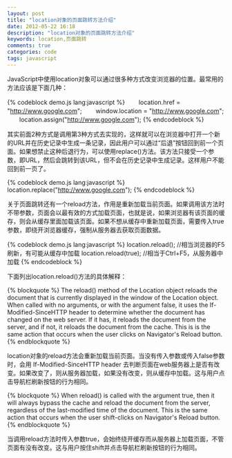 ```yaml
---
layout: post
title: "location对象的页面跳转方法介绍"
date: 2012-05-22 16:18
description: "location对象的页面跳转方法介绍"
keywords: location,页面跳转
comments: true
categories: code
tags: javascript
---
```

  
JavaScript中使用location对象可以通过很多种方式改变浏览器的位置。最常用的方法应该是下面几种：  
  
{% codeblock demo.js lang:javascript %}
　　location.href = "http://www.google.com";
　　window.location = "http://www.google.com";
　　location.assign("http://www.google.com");
{% endcodeblock %}  
  
其实前面2种方式是调用第3种方式去实现的，这样就可以在浏览器中打开一个新的URL并在历史记录中生成一条记录，因此用户可以通过“后退”按钮回到前一个页面。如果想禁止这种后退行为，可以使用replace()方法。该方法只接受一个参数，即URL，然后会跳转到该URL，但不会在历史记录中生成记录。这样用户不能回到前一页了。  
  
{% codeblock demo.js lang:javascript %}
    location.replace("http://www.google.com");
{% endcodeblock %}  
  
关于页面跳转还有一个reload方法，作用是重新加载当前页面。如果调用该方法时不带参数，页面会以最有效的方式加载页面，也就是说，如果浏览器有该页面的缓存，则会从缓存里面加载该页面。如果不想从缓存中重新加载页面，需要传入true参数，即绕开浏览器缓存，强制从服务器去获取页面数据。  
  
{% codeblock demo.js lang:javascript %}
  location.reload(); //相当浏览器的F5刷新，有可能从缓存中加载
  location.reload(true); //相当于Ctrl+F5，从服务器中加载
{% endcodeblock %}  
  
下面列出location.reload()方法的具体解释：  
  
{% blockquote %}
The reload() method of the Location object reloads the document that is currently displayed in the window of the Location object. When called with no arguments, or with the argument false, it uses the If-Modified-SinceHTTP header to determine whether the document has changed on the web server. If it has, it reloads the document from the server, and if not, it reloads the document from the cache. This is is the same action that occurs when the user clicks on Navigator's Reload button.
{% endblockquote %}  

location对象的reload方法会重新加载当前页面。当没有传入参数或传入false参数时，会用 If-Modified-SinceHTTP header 去判断页面在web服务器上是否有改变。如果改变了，则从服务器加载，如果没有改变，则从缓存中加载。这与用户点击导航栏刷新按钮的行为相同。  
  
{% blockquote %}
When reload() is called with the argument true, then it will always bypass the cache and reload the document from the server, regardless of the last-modified time of the document. This is the same action that occurs when the user shift-clicks on Navigator's Reload button.
{% endblockquote %}  
  
当调用reload方法时传入参数true，会始终绕开缓存而从服务器上加载页面，不管页面有没有改变。这与用户按住shift并点击导航栏刷新按钮的行为相同。  

